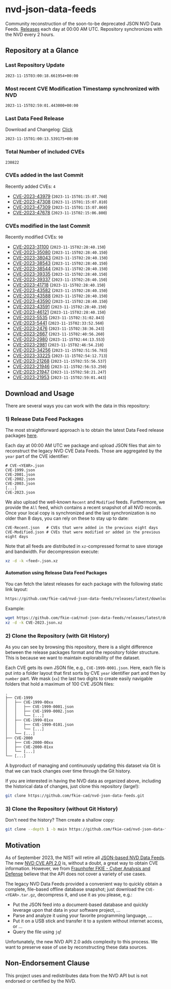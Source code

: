 # nvd-json-data-feeds

Community reconstruction of the soon-to-be deprecated JSON NVD Data Feeds. 
[Releases](https://github.com/fkie-cad/nvd-json-data-feeds/releases/latest) each day at 00:00 AM UTC.
Repository synchronizes with the NVD every 2 hours.

## Repository at a Glance

### Last Repository Update

```plain
2023-11-15T03:00:18.661954+00:00
```

### Most recent CVE Modification Timestamp synchronized with NVD

```plain
2023-11-15T02:59:01.443000+00:00
```

### Last Data Feed Release

Download and Changelog: [Click](https://github.com/fkie-cad/nvd-json-data-feeds/releases/latest)

```plain
2023-11-15T01:00:13.539175+00:00
```

### Total Number of included CVEs

```plain
230822
```

### CVEs added in the last Commit

Recently added CVEs: `4`

* [CVE-2023-43979](CVE-2023/CVE-2023-439xx/CVE-2023-43979.json) (`2023-11-15T01:15:07.760`)
* [CVE-2023-47308](CVE-2023/CVE-2023-473xx/CVE-2023-47308.json) (`2023-11-15T01:15:07.810`)
* [CVE-2023-47309](CVE-2023/CVE-2023-473xx/CVE-2023-47309.json) (`2023-11-15T01:15:07.860`)
* [CVE-2023-47678](CVE-2023/CVE-2023-476xx/CVE-2023-47678.json) (`2023-11-15T02:15:06.800`)


### CVEs modified in the last Commit

Recently modified CVEs: `90`

* [CVE-2023-31100](CVE-2023/CVE-2023-311xx/CVE-2023-31100.json) (`2023-11-15T02:28:40.150`)
* [CVE-2023-35080](CVE-2023/CVE-2023-350xx/CVE-2023-35080.json) (`2023-11-15T02:28:40.150`)
* [CVE-2023-38043](CVE-2023/CVE-2023-380xx/CVE-2023-38043.json) (`2023-11-15T02:28:40.150`)
* [CVE-2023-38543](CVE-2023/CVE-2023-385xx/CVE-2023-38543.json) (`2023-11-15T02:28:40.150`)
* [CVE-2023-38544](CVE-2023/CVE-2023-385xx/CVE-2023-38544.json) (`2023-11-15T02:28:40.150`)
* [CVE-2023-39335](CVE-2023/CVE-2023-393xx/CVE-2023-39335.json) (`2023-11-15T02:28:40.150`)
* [CVE-2023-39337](CVE-2023/CVE-2023-393xx/CVE-2023-39337.json) (`2023-11-15T02:28:40.150`)
* [CVE-2023-41718](CVE-2023/CVE-2023-417xx/CVE-2023-41718.json) (`2023-11-15T02:28:40.150`)
* [CVE-2023-43582](CVE-2023/CVE-2023-435xx/CVE-2023-43582.json) (`2023-11-15T02:28:40.150`)
* [CVE-2023-43588](CVE-2023/CVE-2023-435xx/CVE-2023-43588.json) (`2023-11-15T02:28:40.150`)
* [CVE-2023-43590](CVE-2023/CVE-2023-435xx/CVE-2023-43590.json) (`2023-11-15T02:28:40.150`)
* [CVE-2023-43591](CVE-2023/CVE-2023-435xx/CVE-2023-43591.json) (`2023-11-15T02:28:40.150`)
* [CVE-2023-46121](CVE-2023/CVE-2023-461xx/CVE-2023-46121.json) (`2023-11-15T02:28:40.150`)
* [CVE-2023-5535](CVE-2023/CVE-2023-55xx/CVE-2023-5535.json) (`2023-11-15T02:31:02.843`)
* [CVE-2023-5441](CVE-2023/CVE-2023-54xx/CVE-2023-5441.json) (`2023-11-15T02:33:52.560`)
* [CVE-2023-2476](CVE-2023/CVE-2023-24xx/CVE-2023-2476.json) (`2023-11-15T02:38:36.243`)
* [CVE-2023-2667](CVE-2023/CVE-2023-26xx/CVE-2023-2667.json) (`2023-11-15T02:40:56.260`)
* [CVE-2023-2980](CVE-2023/CVE-2023-29xx/CVE-2023-2980.json) (`2023-11-15T02:44:13.553`)
* [CVE-2023-2981](CVE-2023/CVE-2023-29xx/CVE-2023-2981.json) (`2023-11-15T02:46:54.210`)
* [CVE-2023-34256](CVE-2023/CVE-2023-342xx/CVE-2023-34256.json) (`2023-11-15T02:51:56.783`)
* [CVE-2023-33225](CVE-2023/CVE-2023-332xx/CVE-2023-33225.json) (`2023-11-15T02:54:12.713`)
* [CVE-2023-21268](CVE-2023/CVE-2023-212xx/CVE-2023-21268.json) (`2023-11-15T02:55:56.537`)
* [CVE-2023-21946](CVE-2023/CVE-2023-219xx/CVE-2023-21946.json) (`2023-11-15T02:56:53.250`)
* [CVE-2023-21947](CVE-2023/CVE-2023-219xx/CVE-2023-21947.json) (`2023-11-15T02:58:21.247`)
* [CVE-2023-21953](CVE-2023/CVE-2023-219xx/CVE-2023-21953.json) (`2023-11-15T02:59:01.443`)


## Download and Usage

There are several ways you can work with the data in this repository:

### 1) Release Data Feed Packages

The most straightforward approach is to obtain the latest Data Feed release packages [here](https://github.com/fkie-cad/nvd-json-data-feeds/releases/latest).

Each day at 00:00 AM UTC we package and upload JSON files that aim to reconstruct the legacy NVD CVE Data Feeds.
Those are aggregated by the `year` part of the CVE identifier:

```
# CVE-<YEAR>.json
CVE-1999.json
CVE-2001.json
CVE-2002.json
CVE-2003.json
[...]
CVE-2023.json
```

We also upload the well-known `Recent` and `Modified` feeds.
Furthermore, we provide the `All` feed, which contains a recent snapshot of all NVD records.
Once your local copy is synchronized and the last synchronization is no older than 8 days, you can rely on these to stay up to date:

```plain
CVE-Recent.json   # CVEs that were added in the previous eight days
CVE-Modified.json # CVEs that were modified or added in the previous eight days
```

Note that all feeds are distributed in `xz`-compressed format to save storage and bandwidth.
For decompression execute:

```sh
xz -d -k <feed>.json.xz
```


#### Automation using Release Data Feed Packages

You can fetch the latest releases for each package with the following static link layout:

```sh
https://github.com/fkie-cad/nvd-json-data-feeds/releases/latest/download/CVE-<YEAR>.json.xz
```

Example:

```sh
wget https://github.com/fkie-cad/nvd-json-data-feeds/releases/latest/download/CVE-2023.json.xz
xz -d -k CVE-2023.json.xz
```

### 2) Clone the Repository (with Git History)

As you can see by browsing this repository, there is a slight difference between the release packages format and the repository folder structure.
This is because we want to maintain explorability of the dataset.

Each CVE gets its own JSON file, e.g., `CVE-1999-0001.json`.
Here, each file is put into a folder layout that first sorts by CVE `year` identifier part and then by `number` part.
We mask (`xx`) the last two digits to create easily navigable folders that hold a maximum of 100 CVE JSON files:

```plain
.
├── CVE-1999
│   ├── CVE-1999-00xx
│   │   ├── CVE-1999-0001.json
│   │   ├── CVE-1999-0002.json
│   │   └── [...]
│   ├── CVE-1999-01xx
│   │   ├── CVE-1999-0101.json
│   │   └── [...]
│   └── [...]
├── CVE-2000
│   ├── CVE-2000-00xx
│   ├── CVE-2000-01xx
│   └── [...]
└── [...]
```

A byproduct of managing and continuously updating this dataset via Git is that we can track changes over time through the Git history.

If you are interested in having the NVD data as organized above, including the historical data of changes, just clone this repository (large!):

```sh
git clone https://github.com/fkie-cad/nvd-json-data-feeds.git
```

### 3) Clone the Repository (without Git History)

Don't need the history? Then create a shallow copy:

```sh
git clone --depth 1 -b main https://github.com/fkie-cad/nvd-json-data-feeds.git
```

## Motivation

As of September 2023, the NIST will retire all [JSON-based NVD Data Feeds](https://nvd.nist.gov/vuln/data-feeds#divRetirementBanner-1).
The new [NVD CVE API 2.0](https://nvd.nist.gov/developers/vulnerabilities) is, without a doubt, a great way to obtain CVE information.
However, we from [Fraunhofer FKIE - Cyber Analysis and Defense](https://www.fkie.fraunhofer.de/en/departments/cad.html) believe that the API does not cover a variety of use cases.

The legacy NVD Data Feeds provided a convenient way to quickly obtain a complete, file-based offline database snapshot; just download the `CVE-<YEAR>.tar.gz`, decompress it, and use it as you please, e.g.:

* Put the JSON feed into a document-based database and quickly leverage upon that data in your software project, ...
* Parse and analyze it using your favorite programming language, ...
* Put it on a USB stick and transfer it to a system without internet access, or ...
* Query the file using `jq`!

Unfortunately, the new NVD API 2.0 adds complexity to this process.
We want to preserve ease of use by reconstructing these data sources.

## Non-Endorsement Clause

This project uses and redistributes data from the NVD API but is not endorsed or certified by the NVD.